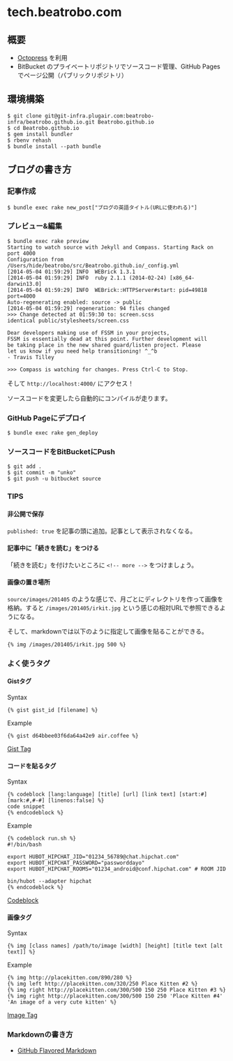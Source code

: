 # tech.beatrobo.com

## 概要
- [Octopress](http://octopress.org/) を利用
- BitBucket のプライベートリポジトリでソースコード管理、GitHub Pages でページ公開（パブリックリポジトリ）

## 環境構築
```
$ git clone git@git-infra.plugair.com:beatrobo-infra/beatrobo.github.io.git Beatrobo.github.io
$ cd Beatrobo.github.io
$ gem install bundler
$ rbenv rehash
$ bundle install --path bundle
```


## ブログの書き方

### 記事作成
```
$ bundle exec rake new_post["ブログの英語タイトル(URLに使われる)"]
```

### プレビュー&編集
```
$ bundle exec rake preview
Starting to watch source with Jekyll and Compass. Starting Rack on port 4000
Configuration from /Users/hide/beatrobo/src/Beatrobo.github.io/_config.yml
[2014-05-04 01:59:29] INFO  WEBrick 1.3.1
[2014-05-04 01:59:29] INFO  ruby 2.1.1 (2014-02-24) [x86_64-darwin13.0]
[2014-05-04 01:59:29] INFO  WEBrick::HTTPServer#start: pid=49818 port=4000
Auto-regenerating enabled: source -> public
[2014-05-04 01:59:29] regeneration: 94 files changed
>>> Change detected at 01:59:30 to: screen.scss
identical public/stylesheets/screen.css 

Dear developers making use of FSSM in your projects,
FSSM is essentially dead at this point. Further development will
be taking place in the new shared guard/listen project. Please
let us know if you need help transitioning! ^_^b
- Travis Tilley

>>> Compass is watching for changes. Press Ctrl-C to Stop.
```

そして `http://localhost:4000/` にアクセス！

ソースコードを変更したら自動的にコンパイルが走ります。

### GitHub Pageにデプロイ
```
$ bundle exec rake gen_deploy
```

### ソースコードをBitBucketにPush
```
$ git add .
$ git commit -m "unko"
$ git push -u bitbucket source
```

### TIPS

#### 非公開で保存
`published: true` を記事の頭に追加。記事として表示されなくなる。

#### 記事中に「続きを読む」をつける
「続きを読む」を付けたいところに `<!-- more -->` をつけましょう。

#### 画像の置き場所
`source/images/201405` のような感じで、月ごとにディレクトリを作って画像を格納。すると `/images/201405/irkit.jpg` という感じの相対URLで参照できるようになる。

そして、markdownでは以下のように指定して画像を貼ることができる。

```
{% img /images/201405/irkit.jpg 500 %}
```

### よく使うタグ
#### Gistタグ

Syntax

```
{% gist gist_id [filename] %}
```

Example

```
{% gist d64bbee03f6da64a42e9 air.coffee %}
```

[Gist Tag](http://octopress.org/docs/plugins/gist-tag/)


#### コードを貼るタグ

Syntax
 
 ```
 {% codeblock [lang:language] [title] [url] [link text] [start:#] [mark:#,#-#] [linenos:false] %}
code snippet
{% endcodeblock %}
 ```
 
 Example
 
 ```
 {% codeblock run.sh %}
#!/bin/bash
 
export HUBOT_HIPCHAT_JID="01234_56789@chat.hipchat.com"
export HUBOT_HIPCHAT_PASSWORD="passworddayo"
export HUBOT_HIPCHAT_ROOMS="01234_android@conf.hipchat.com" # ROOM JID
 
bin/hubot --adapter hipchat
{% endcodeblock %}
 ```
 
 [Codeblock](http://octopress.org/docs/plugins/codeblock/)

#### 画像タグ
Syntax

```
{% img [class names] /path/to/image [width] [height] [title text [alt text]] %}
```

Example 

```
{% img http://placekitten.com/890/280 %}
{% img left http://placekitten.com/320/250 Place Kitten #2 %}
{% img right http://placekitten.com/300/500 150 250 Place Kitten #3 %}
{% img right http://placekitten.com/300/500 150 250 'Place Kitten #4' 'An image of a very cute kitten' %}
```

[Image Tag](http://octopress.org/docs/plugins/image-tag/)


### Markdownの書き方
- [GitHub Flavored Markdown](https://help.github.com/articles/github-flavored-markdown)


